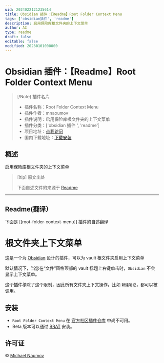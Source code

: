 ```yaml
---
uid: 2024022121235614
title: Obsidian 插件：【Readme】Root Folder Context Menu
tags: ['obsidian插件', 'readme']
description: 启用保险库根文件夹的上下文菜单
author: AI
type: readme
draft: false
editable: false
modified: 20230101000000
---
```


# Obsidian 插件：【Readme】Root Folder Context Menu

> [!Note] 插件名片
> - 插件名称：Root Folder Context Menu
> - 插件作者：mnaoumov
> - 插件说明：启用保险库根文件夹的上下文菜单
> - 插件分类：['obsidian 插件 ', 'readme']
> - 项目地址：[点我访问](https://github.com/mnaoumov/obsidian-root-folder-context-menu)
> - 国内下载地址：[下载安装](https://pkmer.cn/products/plugin/pluginMarket/?root-folder-context-menu)

## 概述

启用保险库根文件夹的上下文菜单

> [!tip] 原文出处
>
>下面自述文件的来源于 [Readme](https://ghproxy.net/https://raw.githubusercontent.com/mnaoumov/obsidian-root-folder-context-menu/master/README.md)
>

---

## Readme(翻译）

下面是 [[root-folder-context-menu]] 插件的自述翻译

# 根文件夹上下文菜单

这是一个为 [Obsidian](https://obsidian.md/) 设计的插件，可以为 vault 根文件夹启用上下文菜单

默认情况下，当您在“文件”窗格顶部的 vault 标题上右键单击时，`Obsidian` 不会显示上下文菜单。

这个插件移除了这个限制，因此所有文件夹上下文操作，比如 `新建笔记`，都可以被调用。

## 安装

- `Root Folder Context Menu` 在 [官方社区插件仓库](https://obsidian.md/plugins) 中尚不可用。
- Beta 版本可以通过 [BRAT](https://github.com/TfTHacker/obsidian42-brat) 安装。

## 许可证

 © [Michael Naumov](https://github.com/mnaoumov/)
